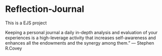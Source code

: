 # Reflection-Journal

This is a EJS project

Keeping a personal journal a daily in-depth analysis and evaluation of your experiences is a high-leverage activity that increases self-awareness and enhances all the endowments and the synergy among them.” — Stephen R.Covey
